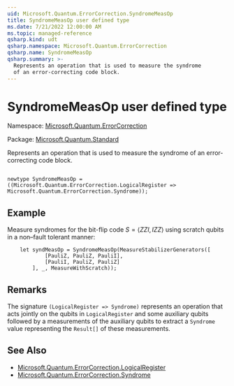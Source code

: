 ```yaml
---
uid: Microsoft.Quantum.ErrorCorrection.SyndromeMeasOp
title: SyndromeMeasOp user defined type
ms.date: 7/21/2022 12:00:00 AM
ms.topic: managed-reference
qsharp.kind: udt
qsharp.namespace: Microsoft.Quantum.ErrorCorrection
qsharp.name: SyndromeMeasOp
qsharp.summary: >-
  Represents an operation that is used to measure the syndrome
  of an error-correcting code block.
---
```


# SyndromeMeasOp user defined type

Namespace: [Microsoft.Quantum.ErrorCorrection](xref:Microsoft.Quantum.ErrorCorrection)

Package: [Microsoft.Quantum.Standard](https://nuget.org/packages/Microsoft.Quantum.Standard)


Represents an operation that is used to measure the syndromeof an error-correcting code block.

```qsharp

newtype SyndromeMeasOp = ((Microsoft.Quantum.ErrorCorrection.LogicalRegister => Microsoft.Quantum.ErrorCorrection.Syndrome));
```



## Example

Measure syndromes for the bit-flip code$S = \langle ZZI, IZZ \rangle$ using scratch qubits in anon–fault tolerant manner:```qsharp    let syndMeasOp = SyndromeMeasOp(MeasureStabilizerGenerators([            [PauliZ, PauliZ, PauliI],            [PauliI, PauliZ, PauliZ]        ], _, MeasureWithScratch));```

## Remarks

The signature `(LogicalRegister => Syndrome)` represents an operationthat acts jointly on the qubits in `LogicalRegister` and some auxiliaryqubits followed by a measurements of the auxiliary qubits to extract a`Syndrome` value representing the `Result[]` of these measurements.

## See Also

- [Microsoft.Quantum.ErrorCorrection.LogicalRegister](xref:Microsoft.Quantum.ErrorCorrection.LogicalRegister)
- [Microsoft.Quantum.ErrorCorrection.Syndrome](xref:Microsoft.Quantum.ErrorCorrection.Syndrome)